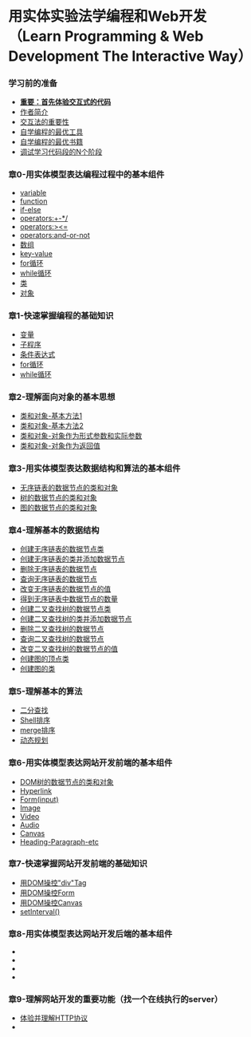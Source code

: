 # 用实体实验法学编程和Web开发（Learn Programming & Web Development The Interactive Way）

### 学习前的准备

- [**重要：首先体验交互式的代码**]()
- [作者简介](/chapters/章00-学习前的准备/作者简介.md)
- [交互法的重要性]()
- [自学编程的最优工具](/chapters/章00-学习前的准备/自学编程的最优工具.md)
- [自学编程的最优书籍](/chapters/章00-学习前的准备/自学编程的最优书籍.md)
- [调试学习代码段的N个阶段](/chapters/章00-学习前的准备/调试学习代码段的N个阶段.md)

### 章0-用实体模型表达编程过程中的基本组件

- [variable](/chapters/章0-用实体模型表达编程过程中的组件/variable.md)
- [function](/chapters/章0-用实体模型表达编程过程中的组件/function.md)
- [if-else](/chapters/章0-用实体模型表达编程过程中的组件/if-else.md)
- [operators:+-*/](/chapters/章0-用实体模型表达编程过程中的组件/operators:+-*/.md)
- [operators:><=](/chapters/章0-用实体模型表达编程过程中的组件/operators:><=.md)
- [operators:and-or-not](/chapters/章0-用实体模型表达编程过程中的组件/operators:and-or-not.md)
- [数组](/chapters/章0-用实体模型表达编程过程中的组件/数组.md)
- [key-value](/chapters/章0-用实体模型表达编程过程中的组件/key-value.md)
- [for循环](/chapters/章0-用实体模型表达编程过程中的组件/for循环.md)
- [while循环](/chapters/章0-用实体模型表达编程过程中的组件/while循环.md)
- [类](/chapters/章0-用实体模型表达编程过程中的组件/类.md)
- [对象](/chapters/章0-用实体模型表达编程过程中的组件/对象.md)

### 章1-快速掌握编程的基础知识

- [变量](/chapters/章1-快速掌握编程的基础知识/变量.md)
- [子程序](/chapters/章1-快速掌握编程的基础知识/子程序.md)
- [条件表达式](/chapters/章1-快速掌握编程的基础知识/条件表达式.md)
- [for循环](/chapters/章1-快速掌握编程的基础知识/for循环.md)
- [while循环](/chapters/章1-快速掌握编程的基础知识/while循环.md)

### 章2-理解面向对象的基本思想

- [类和对象-基本方法1](/chapters/章2-理解面向对象的基本思想/类和对象-基本方法1.md)
- [类和对象-基本方法2](/chapters/章2-理解面向对象的基本思想/类和对象-基本方法2.md)
- [类和对象-对象作为形式参数和实际参数](/chapters/章2-理解面向对象的基本思想/类和对象-对象作为形式参数和实际参数.md)
- [类和对象-对象作为返回值](/chapters/章2-理解面向对象的基本思想/类和对象-对象作为返回值.md)

### 章3-用实体模型表达数据结构和算法的基本组件

- [无序链表的数据节点的类和对象](/chapters/章3-用实体模型表达数据结构和算法的基本组件/无序链表的数据节点的类和对象.md)
- [树的数据节点的类和对象](/chapters/章3-用实体模型表达数据结构和算法的基本组件/树的数据节点的类和对象.md)
- [图的数据节点的类和对象](/chapters/章3-用实体模型表达数据结构和算法的基本组件/图的数据节点的类和对象.md)

### 章4-理解基本的数据结构

- [创建无序链表的数据节点类](/chapters/章4-理解基本的数据结构/创建无序链表的数据节点类.md)
- [创建无序链表的类并添加数据节点](/chapters/章4-理解基本的数据结构/创建无序链表的类并添加数据节点.md)
- [删除无序链表的数据节点](/chapters/章4-理解基本的数据结构/删除无序链表的数据节点.md)
- [查询无序链表的数据节点](/chapters/章4-理解基本的数据结构/查询无序链表的数据节点.md)
- [改变无序链表的数据节点的值](/chapters/章4-理解基本的数据结构/改变无序链表的数据节点的值.md)
- [得到无序链表中数据节点的数量](/chapters/章4-理解基本的数据结构/得到无序链表中数据节点的数量.md)
- [创建二叉查找树的数据节点类](/chapters/章4-理解基本的数据结构/创建二叉查找树的数据节点类.md)
- [创建二叉查找树的类并添加数据节点](/chapters/章4-理解基本的数据结构/创建二叉查找树的类并添加数据节点.md)
- [删除二叉查找树的数据节点](/chapters/章4-理解基本的数据结构/删除二叉查找树的数据节点.md)
- [查询二叉查找树的数据节点](/chapters/章4-理解基本的数据结构/查询二叉查找树的数据节点.md)
- [改变二叉查找树的数据节点的值](/chapters/章4-理解基本的数据结构/改变二叉查找树的数据节点的值.md)
- [创建图的顶点类](/chapters/章4-理解基本的数据结构/创建图的顶点类.md)
- [创建图的类](/chapters/章4-理解基本的数据结构/创建图的类.md)

### 章5-理解基本的算法

- [二分查找](/chapters/章5-理解基本的算法/二分查找.md)
- [Shell排序](/chapters/章5-理解基本的算法/Shell排序.md)
- [merge排序](/chapters/章5-理解基本的算法/merge排序.md)
- [动态规划](/chapters/章5-理解基本的算法/动态规划.md)

### 章6-用实体模型表达网站开发前端的基本组件

- [DOM树的数据节点的类和对象](/chapters/章6-用实体模型表达网站开发前端的基本组件/DOM树的数据节点的类和对象.md)
- [Hyperlink](/chapters/章6-用实体模型表达网站开发前端的基本组件/Hyperlink.md)
- [Form(input)](/chapters/章6-用实体模型表达网站开发前端的基本组件/Form(input).md)
- [Image](/chapters/章6-用实体模型表达网站开发前端的基本组件/Image.md)
- [Video](/chapters/章6-用实体模型表达网站开发前端的基本组件/Video.md)
- [Audio](/chapters/章6-用实体模型表达网站开发前端的基本组件/Audio.md)
- [Canvas](/chapters/章6-用实体模型表达网站开发前端的基本组件/Canvas.md)
- [Heading-Paragraph-etc](/chapters/章6-用实体模型表达网站开发前端的基本组件/Heading-Paragraph-etc.md)

### 章7-快速掌握网站开发前端的基础知识

- [用DOM操控"div"Tag](/chapters/章7-快速掌握网站开发前端的基础知识/用DOM操控"div"Tag.md)
- [用DOM操控Form](/chapters/章7-快速掌握网站开发前端的基础知识/用DOM操控Form.md)
- [用DOM操控Canvas](/chapters/章7-快速掌握网站开发前端的基础知识/用DOM操控Canvas.md)
- [setInterval()](/chapters/章7-快速掌握网站开发前端的基础知识/setInterval().md)

### 章8-用实体模型表达网站开发后端的基本组件

- [](/chapters/章8-用实体模型表达网站开发后端的基本组件/.md)
- [](/chapters/章8-用实体模型表达网站开发后端的基本组件/.md)
- [](/chapters/章8-用实体模型表达网站开发后端的基本组件/.md)
- [](/chapters/章8-用实体模型表达网站开发后端的基本组件/.md)

### 章9-理解网站开发的重要功能（找一个在线执行的server）

- [体验并理解HTTP协议](/chapters/章9-理解网站开发的重要功能/体验并理解HTTP协议.md)
- [](/chapters/章9-理解网站开发的重要功能/.md)